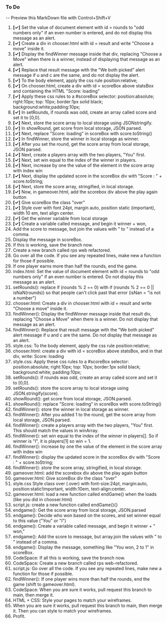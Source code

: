 ### To Do


-- Preview this MarkDown file with Control+Shift+V

1. **[✓]** Set the value of document element with id = rounds to "odd numbers only" if an even number is entered, and do not display this message as an alert.
1. **[✓]** Create a div in chooser.html with id = result and write "Choose a move" inside it. 
1. **[✓]** Display the findWinner message inside that div, replacing "Choose a Move" when there is a winner, instead of displaying that message as an alert. 
1. **[✓]** Replace that result message with the "We both picked" alert message if u and c are the same, and do not display the alert. 
1. **[✓]** To the body element, apply the css rule position:relative;
1. **[✓]** On chooser.html, create a div with id = scoreBox above statsBox and containing the HTML "Score: loading"
1. **[✓]** Apply these css rules to a #scoreBox selector:  position:absolute; right:10px; top: 10px; border:1px solid black; background:white;padding:10px;
1. **[✓]** In setRounds, if rounds was odd, create an array called score and set it to [0,0]. 
1. **[✓]** Next, store the score array to local storage using JSONstringify.
1. **[✓]** In showRound, get score from local storage, JSON parsed.
1. **[✓]** Next, replace "Score: loading" in scoreBox with score.toString()
1. **[✓]** In findWinner, store the winner in local storage as winner.
1. **[✓]** After you set the round, get the score array from local storage, JSON parsed. 
1. **[✓]** Next, create a players array with the two players, "You" first. 
1. **[✓]** Next, set win equal to the index of the winner in players.
1. **[✓]** Next, increase by one the value of the element in the score array with index win
1. **[✓]** Next, display the updated score in the scoreBox div with "Score : " + score.toString;
1. **[✓]** Next, store the score array, stringified, in local storage.
1. **[✓]** Now, in gameover.html, add the scorebox div above the play again button
1. **[✓]** Give scoreBox the class "over" 
1. **[✓]** Style over with font 24pt, margin auto, position static (important), width 10 em, text align center.
1. **[✓]** Get the winner variable from local storage
1. **[✓]** Create a variable called message, and begin it winner + won, 
1. Add the score to message, but join the values with " to " instead of a comma. 
1. Display the message in scoreBox. 
1. If this is working, save the branch now. 
1. Create a new branch called rps web refactored. 
1. Go over all the code.  If you see any repeated lines, make new a function for those if possible.  
1. If one player earns more than half the rounds, end the game.
1. index.html: Set the value of document element with id = rounds to "odd numbers only" if an even number is entered. Do not display this message as an alert.
1. setRounds(): replace if (rounds % 2 == 0) with if (rounds % 2 == 0 || isNaN(rounds)) so that people can't click past that error (isNan = "is not a number")
1. chooser.html: Create a div in chooser.html with id = result and write "Choose a move" inside it. 
1. findWinner(): Display the findWinner message inside that result div, replacing "Choose a Move" when there is a winner. Do not display that message as an alert. 
1. findWinner(): Replace that result message with the "We both picked" alert message if u and c are the same. Do not display that message as an alert. 
1. style.css: To the body element, apply the css rule position:relative;
1. chooser.html: create a div with id = scoreBox above statsBox, and in that div, write: Score: loading
1. style.css: Apply these css rules to a #scoreBox selector: position:absolute; right:10px; top: 10px; border:1px solid black; background:white; padding:10px;
1. setRounds(): if rounds was odd, create an array called score and set it to [0,0]. 
1. setRounds(): store the score array to local storage using JSON.stringify(score).
1. showRound(): get score from local storage, JSON.parsed.
1. showRound(): replace "Score: loading" in scoreBox with score.toString()
1. findWinner(): store the winner in local storage as winner.
1. findWinner(): After you added 1 to the round, get the score array from local storage, JSON.parsed. 
1. findWinner(): create a players array with the two players, "You" first. This should match the values in winArray. 
1. findWinner(): set win equal to the index of the winner in players[]. So if winner is "I", it is players[1] so win = 1. 
1. findWinner(): increase by one the value of the element in the score array with index win
1. findWinner(): display the updated score in the scoreBox div with "Score : " + score.toString;
1. findWinner(): store the score array, stringified, in local storage.
1. gameover.html: add the scorebox div above the play again button
1. gameover.html: Give scoreBox div the class "over" 
1. style.css Style class over (.over) with font-size:24pt, margin:auto, position:static!important, width:10em, text-align:center.
1. gameover.html: load a new function called endGame() when the <body> loads (like you did in chooser.html)
1. script.js: create a new function called endGame(){}
1. endgame(): Get the score array from local storage, JSON.parsed
1. endgame(): Decide who won based on the scores, and set winner equal to this value ("You" or "I")
1. endgame(): Create a variable called message, and begin it winner + " won,"
1. endgame(): Add the score to message, but array.join the values with " to " instead of a comma. 
1. endgame(): Display the message, something like "You won, 2 to 1" in scoreBox. 
1. CodeSpace: If all this is working, save the branch now. 
1. CodeSpace: Create a new branch called rps web-refactored. 
1. script.js: Go over all the code.  If you see any repeated lines, make new a function for those if possible.  
1. findWinner(): If one player wins more than half the rounds, end the game (shift to gameover.html).
1. CodeSpace: When you are sure it works, pull request this branch to main, then merge it.  
1. HTML + CSS: Style your pages to match your wireframes. 
1. When you are sure it works, pull request this branch to main, then merge it.  Then you can style to match your wireframes.
1. Profit.
